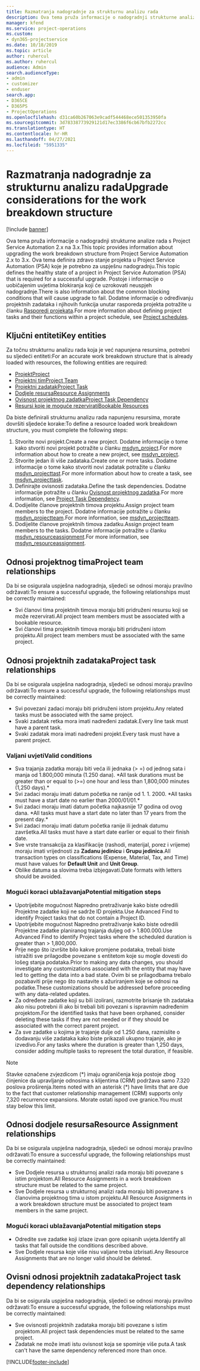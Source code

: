 ```yaml
---
title: Razmatranja nadogradnje za strukturnu analizu rada
description: Ova tema pruža informacije o nadogradnji strukturne analize rada s Project Service Automation 2.x na 3.x.
manager: kfend
ms.service: project-operations
ms.custom:
- dyn365-projectservice
ms.date: 10/18/2019
ms.topic: article
author: ruhercul
ms.author: ruhercul
audience: Admin
search.audienceType:
- admin
- customizer
- enduser
search.app:
- D365CE
- D365PS
- ProjectOperations
ms.openlocfilehash: d31ca60b267063e9cadf544468ece501353950fa
ms.sourcegitcommit: 3d78338773929121d17ec3386f6cb67bfb2272cc
ms.translationtype: HT
ms.contentlocale: hr-HR
ms.lasthandoff: 04/27/2021
ms.locfileid: "5951335"
---
```

# <a name="upgrade-considerations-for-the-work-breakdown-structure"></a><span data-ttu-id="45f36-103">Razmatranja nadogradnje za strukturnu analizu rada</span><span class="sxs-lookup"><span data-stu-id="45f36-103">Upgrade considerations for the work breakdown structure</span></span>

[!include [banner](../includes/psa-now-project-operations.md)]

<span data-ttu-id="45f36-104">Ova tema pruža informacije o nadogradnji strukturne analize rada s Project Service Automation 2.x na 3.x.</span><span class="sxs-lookup"><span data-stu-id="45f36-104">This topic provides information about upgrading the work breakdown structure from Project Service Automation 2.x to 3.x.</span></span> <span data-ttu-id="45f36-105">Ova tema definira zdravo stanje projekta u Project Service Automation (PSA) koje je potrebno za uspješnu nadogradnju.</span><span class="sxs-lookup"><span data-stu-id="45f36-105">This topic defines the healthy state of a project in Project Service Automation (PSA) that is required for a successful upgrade.</span></span> <span data-ttu-id="45f36-106">Postoje i informacije o uobičajenim uvjetima blokiranja koji će uzrokovati neuspjeh nadogradnje.</span><span class="sxs-lookup"><span data-stu-id="45f36-106">There is also information about the common blocking conditions that will cause upgrade to fail.</span></span> <span data-ttu-id="45f36-107">Dodatne informacije o određivanju projektnih zadataka i njihovih funkcija unutar rasporeda projekta potražite u članku [Rasporedi projekata](project-creating.md).</span><span class="sxs-lookup"><span data-stu-id="45f36-107">For more information about defining project tasks and their functions within a project schedule, see [Project schedules](project-creating.md).</span></span>

## <a name="key-entities"></a><span data-ttu-id="45f36-108">Ključni entiteti</span><span class="sxs-lookup"><span data-stu-id="45f36-108">Key entities</span></span>
<span data-ttu-id="45f36-109">Za točnu strukturnu analizu rada koja je već napunjena resursima, potrebni su sljedeći entiteti:</span><span class="sxs-lookup"><span data-stu-id="45f36-109">For an accurate work breakdown structure that is already loaded with resources, the following entities are required:</span></span>

- [<span data-ttu-id="45f36-110">Projekt</span><span class="sxs-lookup"><span data-stu-id="45f36-110">Project</span></span>](/dynamics365/customerengagement/on-premises/developer/entities/msdyn_project)
- [<span data-ttu-id="45f36-111">Projektni tim</span><span class="sxs-lookup"><span data-stu-id="45f36-111">Project Team</span></span>](/dynamics365/customerengagement/on-premises/developer/entities/msdyn_projectteam)
- [<span data-ttu-id="45f36-112">Projektni zadatak</span><span class="sxs-lookup"><span data-stu-id="45f36-112">Project Task</span></span>](/dynamics365/customerengagement/on-premises/developer/entities/msdyn_projecttask)
- [<span data-ttu-id="45f36-113">Dodjele resursa</span><span class="sxs-lookup"><span data-stu-id="45f36-113">Resource Assignments</span></span>](/dynamics365/customerengagement/on-premises/developer/entities/msdyn_resourceassignment)
- [<span data-ttu-id="45f36-114">Ovisnost projektnog zadatka</span><span class="sxs-lookup"><span data-stu-id="45f36-114">Project Task Dependency</span></span>](/dynamics365/customerengagement/on-premises/developer/entities/msdyn_projecttaskdependency)
- [<span data-ttu-id="45f36-115">Resursi koje je moguće rezervirati</span><span class="sxs-lookup"><span data-stu-id="45f36-115">Bookable Resources</span></span>](/dynamics365/customerengagement/on-premises/developer/entities/bookableresource)

<span data-ttu-id="45f36-116">Da biste definirali strukturnu analizu rada napunjenu resursima, morate dovršiti sljedeće korake:</span><span class="sxs-lookup"><span data-stu-id="45f36-116">To define a resource loaded work breakdown structure, you must complete the following steps:</span></span>

1. <span data-ttu-id="45f36-117">Stvorite novi projekt.</span><span class="sxs-lookup"><span data-stu-id="45f36-117">Create a new project.</span></span> <span data-ttu-id="45f36-118">Dodatne informacije o tome kako stvoriti novi projekt potražite u članku [msdyn_project](/dynamics365/customerengagement/on-premises/developer/entities/msdyn_project).</span><span class="sxs-lookup"><span data-stu-id="45f36-118">For more information about how to create a new project, see [msdyn_project](/dynamics365/customerengagement/on-premises/developer/entities/msdyn_project).</span></span>
2. <span data-ttu-id="45f36-119">Stvorite jedan ili više zadataka.</span><span class="sxs-lookup"><span data-stu-id="45f36-119">Create one or more tasks.</span></span> <span data-ttu-id="45f36-120">Dodatne informacije o tome kako stvoriti novi zadatak potražite u članku [msdyn_projecttast](/dynamics365/customerengagement/on-premises/developer/entities/msdyn_projecttask).</span><span class="sxs-lookup"><span data-stu-id="45f36-120">For more information about how to create a task, see [msdyn_projecttask](/dynamics365/customerengagement/on-premises/developer/entities/msdyn_projecttask).</span></span>
3. <span data-ttu-id="45f36-121">Definirajte ovisnosti zadataka.</span><span class="sxs-lookup"><span data-stu-id="45f36-121">Define the task dependencies.</span></span> <span data-ttu-id="45f36-122">Dodatne informacije potražite u članku [Ovisnost projektnog zadatka](/dynamics365/customerengagement/on-premises/developer/entities/msdyn_projecttaskdependency).</span><span class="sxs-lookup"><span data-stu-id="45f36-122">For more information, see [Project Task Dependency](/dynamics365/customerengagement/on-premises/developer/entities/msdyn_projecttaskdependency).</span></span>
4. <span data-ttu-id="45f36-123">Dodijelite članove projektnih timova projektu.</span><span class="sxs-lookup"><span data-stu-id="45f36-123">Assign project team members to the project.</span></span> <span data-ttu-id="45f36-124">Dodatne informacije potražite u članku [msdyn_projectteam](/dynamics365/customerengagement/on-premises/developer/entities/msdyn_projectteam).</span><span class="sxs-lookup"><span data-stu-id="45f36-124">For more information, see [msdyn_projectteam](/dynamics365/customerengagement/on-premises/developer/entities/msdyn_projectteam).</span></span>
5. <span data-ttu-id="45f36-125">Dodijelite članove projektnih timova zadatku.</span><span class="sxs-lookup"><span data-stu-id="45f36-125">Assign project team members to the tasks.</span></span> <span data-ttu-id="45f36-126">Dodatne informacije potražite u članku [msdyn_resourceassignment](/dynamics365/customerengagement/on-premises/developer/entities/msdyn_resourceassignment).</span><span class="sxs-lookup"><span data-stu-id="45f36-126">For more information, see [msdyn_resourceassignment](/dynamics365/customerengagement/on-premises/developer/entities/msdyn_resourceassignment).</span></span>

## <a name="project-team-relationships"></a><span data-ttu-id="45f36-127">Odnosi projektnog tima</span><span class="sxs-lookup"><span data-stu-id="45f36-127">Project team relationships</span></span>

<span data-ttu-id="45f36-128">Da bi se osigurala uspješna nadogradnja, sljedeći se odnosi moraju pravilno održavati:</span><span class="sxs-lookup"><span data-stu-id="45f36-128">To ensure a successful upgrade, the following relationships must be correctly maintained:</span></span>
- <span data-ttu-id="45f36-129">Svi članovi tima projektnih timova moraju biti pridruženi resursu koji se može rezervirati.</span><span class="sxs-lookup"><span data-stu-id="45f36-129">All project team members must be associated with a bookable resource.</span></span>
- <span data-ttu-id="45f36-130">Svi članovi tima projektnih timova moraju biti pridruženi istom projektu.</span><span class="sxs-lookup"><span data-stu-id="45f36-130">All project team members must be associated with the same project.</span></span> 

## <a name="project-task-relationships"></a><span data-ttu-id="45f36-131">Odnosi projektnih zadataka</span><span class="sxs-lookup"><span data-stu-id="45f36-131">Project task relationships</span></span>
<span data-ttu-id="45f36-132">Da bi se osigurala uspješna nadogradnja, sljedeći se odnosi moraju pravilno održavati:</span><span class="sxs-lookup"><span data-stu-id="45f36-132">To ensure a successful upgrade, the following relationships must be correctly maintained:</span></span>

- <span data-ttu-id="45f36-133">Svi povezani zadaci moraju biti pridruženi istom projektu.</span><span class="sxs-lookup"><span data-stu-id="45f36-133">Any related tasks must be associated with the same project.</span></span>
- <span data-ttu-id="45f36-134">Svaki zadatak retka mora imati nadređeni zadatak.</span><span class="sxs-lookup"><span data-stu-id="45f36-134">Every line task must have a parent task.</span></span>
- <span data-ttu-id="45f36-135">Svaki zadatak mora imati nadređeni projekt.</span><span class="sxs-lookup"><span data-stu-id="45f36-135">Every task must have a parent project.</span></span>

### <a name="valid-conditions"></a><span data-ttu-id="45f36-136">Valjani uvjeti</span><span class="sxs-lookup"><span data-stu-id="45f36-136">Valid conditions</span></span>

- <span data-ttu-id="45f36-137">Sva trajanja zadatka moraju biti veća ili jednaka (> =) od jednog sata i manja od 1.800,000 minuta (1.250 dana). \*</span><span class="sxs-lookup"><span data-stu-id="45f36-137">All task durations must be greater than or equal to (>=) one hour and less than 1,800,000 minutes (1,250 days).\*</span></span>
- <span data-ttu-id="45f36-138">Svi zadaci moraju imati datum početka ne ranije od 1. 1. 2000. \*</span><span class="sxs-lookup"><span data-stu-id="45f36-138">All tasks must have a start date no earlier than 2000/01/01.\*</span></span>
- <span data-ttu-id="45f36-139">Svi zadaci moraju imati datum početka najkasnije 17 godina od ovog dana. \*</span><span class="sxs-lookup"><span data-stu-id="45f36-139">All tasks must have a start date no later than 17 years from the present day.\*</span></span>
- <span data-ttu-id="45f36-140">Svi zadaci moraju imati datum početka ranije ili jednak datumu završetka.</span><span class="sxs-lookup"><span data-stu-id="45f36-140">All tasks must have a start date earlier or equal to their finish date.</span></span>
- <span data-ttu-id="45f36-141">Sve vrste transakcija za klasifikacije (rashodi, materijal, porez i vrijeme) moraju imati vrijednosti za **Zadanu jedinicu** i **Grupu jedinica**.</span><span class="sxs-lookup"><span data-stu-id="45f36-141">All transaction types on classifications (Expense, Material, Tax, and Time) must have values for **Default Unit** and **Unit Group**.</span></span>
- <span data-ttu-id="45f36-142">Oblike datuma sa slovima treba izbjegavati.</span><span class="sxs-lookup"><span data-stu-id="45f36-142">Date formats with letters should be avoided.</span></span>

### <a name="potential-mitigation-steps"></a><span data-ttu-id="45f36-143">Mogući koraci ublažavanja</span><span class="sxs-lookup"><span data-stu-id="45f36-143">Potential mitigation steps</span></span>
- <span data-ttu-id="45f36-144">Upotrijebite mogućnost Napredno pretraživanje kako biste odredili Projektne zadatke koji ne sadrže ID projekta.</span><span class="sxs-lookup"><span data-stu-id="45f36-144">Use Advanced Find to identify Project tasks that do not contain a Project ID.</span></span>
- <span data-ttu-id="45f36-145">Upotrijebite mogućnost Napredno pretraživanje kako biste odredili Projektne zadatke planiranog trajanja duljeg od > 1.800.000.</span><span class="sxs-lookup"><span data-stu-id="45f36-145">Use Advanced Find to identify Project tasks where the scheduled duration is greater than > 1,800,000.</span></span>
- <span data-ttu-id="45f36-146">Prije nego što izvršite bilo kakve promjene podataka, trebali biste istražiti sve prilagodbe povezane s entitetom koje su mogle dovesti do lošeg stanja podataka.</span><span class="sxs-lookup"><span data-stu-id="45f36-146">Prior to making any data changes, you should investigate any customizations associated with the entity that may have led to getting the data into a bad state.</span></span> <span data-ttu-id="45f36-147">Ovim bi se prilagodbama trebalo pozabaviti prije nego što nastavite s ažuriranjem koje se odnosi na podatke.</span><span class="sxs-lookup"><span data-stu-id="45f36-147">These customizations should be addressed before proceeding with any data-related updates.</span></span>
- <span data-ttu-id="45f36-148">Za određene zadatke koji su bili izolirani, razmotrite brisanje tih zadataka ako nisu potrebni ili ako bi trebali biti povezani s ispravnim nadređenim projektom.</span><span class="sxs-lookup"><span data-stu-id="45f36-148">For the identified tasks that have been orphaned, consider deleting these tasks if they are not needed or if they should be associated with the correct parent project.</span></span>
- <span data-ttu-id="45f36-149">Za sve zadatke u kojima je trajanje dulje od 1.250 dana, razmislite o dodavanju više zadataka kako biste prikazali ukupno trajanje, ako je izvedivo.</span><span class="sxs-lookup"><span data-stu-id="45f36-149">For any tasks where the duration is greater than 1,250 days, consider adding multiple tasks to represent the total duration, if feasible.</span></span>

> [!NOTE]
> <span data-ttu-id="45f36-150">Stavke označene zvjezdicom (\*) imaju ograničenja koja postoje zbog činjenice da upravljanje odnosima s klijentima (CRM) podržava samo 7.320 poslova proširenja.</span><span class="sxs-lookup"><span data-stu-id="45f36-150">Items noted with an asterisk (\*) have limits that are due to the fact that customer relationship management (CRM) supports only 7,320 recurrence expansions.</span></span> <span data-ttu-id="45f36-151">Morate ostati ispod ove granice.</span><span class="sxs-lookup"><span data-stu-id="45f36-151">You must stay below this limit.</span></span>

## <a name="resource-assignment-relationships"></a><span data-ttu-id="45f36-152">Odnosi dodjele resursa</span><span class="sxs-lookup"><span data-stu-id="45f36-152">Resource Assignment relationships</span></span>
<span data-ttu-id="45f36-153">Da bi se osigurala uspješna nadogradnja, sljedeći se odnosi moraju pravilno održavati:</span><span class="sxs-lookup"><span data-stu-id="45f36-153">To ensure a successful upgrade, the following relationships must be correctly maintained:</span></span>

- <span data-ttu-id="45f36-154">Sve Dodjele resursa u strukturnoj analizi rada moraju biti povezane s istim projektom.</span><span class="sxs-lookup"><span data-stu-id="45f36-154">All Resource Assignments in a work breakdown structure must be related to the same project.</span></span>
- <span data-ttu-id="45f36-155">Sve Dodjele resursa u strukturnoj analizi rada moraju biti povezane s članovima projektnog tima u istom projektu.</span><span class="sxs-lookup"><span data-stu-id="45f36-155">All Resource Assignments in a work breakdown structure must be associated to project team members in the same project.</span></span>

### <a name="potential-mitigation-steps"></a><span data-ttu-id="45f36-156">Mogući koraci ublažavanja</span><span class="sxs-lookup"><span data-stu-id="45f36-156">Potential mitigation steps</span></span>
- <span data-ttu-id="45f36-157">Odredite sve zadatke koji izlaze izvan gore opisanih uvjeta.</span><span class="sxs-lookup"><span data-stu-id="45f36-157">Identify all tasks that fall outside the conditions described above.</span></span>  
- <span data-ttu-id="45f36-158">Sve Dodjele resursa koje više nisu valjane treba izbrisati.</span><span class="sxs-lookup"><span data-stu-id="45f36-158">Any Resource Assignments that are no longer valid should be deleted.</span></span>

## <a name="project-task-dependency-relationships"></a><span data-ttu-id="45f36-159">Ovisni odnosi projektnih zadataka</span><span class="sxs-lookup"><span data-stu-id="45f36-159">Project task dependency relationships</span></span>
<span data-ttu-id="45f36-160">Da bi se osigurala uspješna nadogradnja, sljedeći se odnosi moraju pravilno održavati:</span><span class="sxs-lookup"><span data-stu-id="45f36-160">To ensure a successful upgrade, the following relationships must be correctly maintained:</span></span>

- <span data-ttu-id="45f36-161">Sve ovisnosti projektnih zadataka moraju biti povezane s istim projektom.</span><span class="sxs-lookup"><span data-stu-id="45f36-161">All project task dependencies must be related to the same project.</span></span>
- <span data-ttu-id="45f36-162">Zadatak ne može imati istu ovisnost koja se spominje više puta.</span><span class="sxs-lookup"><span data-stu-id="45f36-162">A task can't have the same dependency referenced more than once.</span></span>


[!INCLUDE[footer-include](../includes/footer-banner.md)]